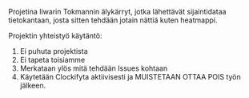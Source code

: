 Projetina Iiwarin Tokmannin älykärryt, jotka lähettävät sijaintidataa tietokantaan, josta sitten tehdään jotain nättiä kuten heatmappi.

Projektin yhteistyö käytäntö:
1. Ei puhuta projektista
2. Ei tapeta toisiamme
3. Merkataan ylös mitä tehdään Issues kohtaan
4. Käytetään Clockifyta aktiivisesti ja MUISTETAAN OTTAA POIS työn jälkeen.